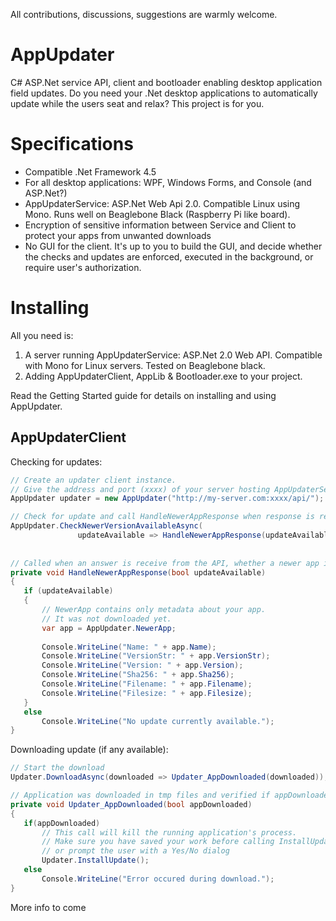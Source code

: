 All contributions, discussions, suggestions are warmly welcome.

# AppUpdater
 C# ASP.Net service API, client and bootloader enabling desktop application field updates.
 Do you need your .Net desktop applications to automatically update while the users seat and relax? This project is for you. 
 
 
# Specifications
 * Compatible .Net Framework 4.5
 * For all desktop applications: WPF, Windows Forms, and Console (and ASP.Net?)
 * AppUpdaterService: ASP.Net Web Api 2.0. Compatible Linux using Mono. Runs well on Beaglebone Black (Raspberry Pi like board).
 * Encryption of sensitive information between Service and Client to protect your apps from unwanted downloads
 * No GUI for the client. It's up to you to build the GUI, and decide whether the checks and updates are enforced, executed in the background, or require user's authorization.
 
# Installing
 All you need is:
 1. A server running AppUpdaterService: ASP.Net 2.0 Web API. Compatible with Mono for Linux servers. Tested on Beaglebone black.
 2. Adding AppUpdaterClient, AppLib & Bootloader.exe to your project.

 Read the Getting Started guide for details on installing and using AppUpdater.
 
## AppUpdaterClient
 Checking for updates:
 ```c#
 // Create an updater client instance. 
 // Give the address and port (xxxx) of your server hosting AppUpdaterService
 AppUpdater updater = new AppUpdater("http://my-server.com:xxxx/api/");
 
 // Check for update and call HandleNewerAppResponse when response is received
 AppUpdater.CheckNewerVersionAvailableAsync(
                updateAvailable => HandleNewerAppResponse(updateAvailable));
				
				
// Called when an answer is receive from the API, whether a newer app is available or not
private void HandleNewerAppResponse(bool updateAvailable)
{
	if (updateAvailable)
	{
		// NewerApp contains only metadata about your app.
		// It was not downloaded yet.
		var app = AppUpdater.NewerApp;
		
		Console.WriteLine("Name: " + app.Name);
		Console.WriteLine("VersionStr: " + app.VersionStr);
		Console.WriteLine("Version: " + app.Version);
		Console.WriteLine("Sha256: " + app.Sha256);
		Console.WriteLine("Filename: " + app.Filename);
		Console.WriteLine("Filesize: " + app.Filesize);
	}
	else
		Console.WriteLine("No update currently available.");
}
 ```

 Downloading update (if any available):
 ```c#
// Start the download
Updater.DownloadAsync(downloaded => Updater_AppDownloaded(downloaded));

// Application was downloaded in tmp files and verified if appDownloaded is true.
private void Updater_AppDownloaded(bool appDownloaded)
{
	if(appDownloaded)
		// This call will kill the running application's process.
		// Make sure you have saved your work before calling InstallUpdate()
		// or prompt the user with a Yes/No dialog
		Updater.InstallUpdate();
	else
		Console.WriteLine("Error occured during download.");
}
 ```
 
More info to come
